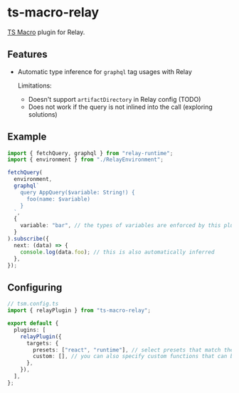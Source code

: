 # ts-macro-relay

[TS Macro](https://github.com/ts-macro/ts-macro) plugin for Relay.

## Features

- Automatic type inference for `graphql` tag usages with Relay

  Limitations:

  - Doesn't support `artifactDirectory` in Relay config (TODO)
  - Does not work if the query is not inlined into the call (exploring solutions)

## Example

```ts
import { fetchQuery, graphql } from "relay-runtime";
import { environment } from "./RelayEnvironment";

fetchQuery(
  environment,
  graphql`
    query AppQuery($variable: String!) {
      foo(name: $variable)
    }
  `,
  {
    variable: "bar", // the types of variables are enforced by this plugin
  }
).subscribe({
  next: (data) => {
    console.log(data.foo); // this is also automatically inferred
  },
});
```

## Configuring

```ts
// tsm.config.ts
import { relayPlugin } from "ts-macro-relay";

export default {
  plugins: [
    relayPlugin({
      targets: {
        presets: ["react", "runtime"], // select presets that match the packages you're using
        custom: [], // you can also specify custom functions that can be detected as a Relay function call
      },
    }),
  ],
};
```
